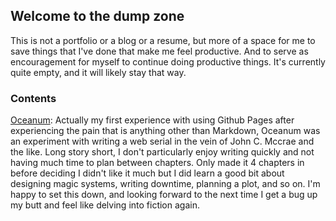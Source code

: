 ## Welcome to the dump zone

This is not a portfolio or a blog or a resume, but more of a space for me to save things that I've done that make me feel productive. And to serve as encouragement for myself to continue doing productive things. It's currently quite empty, and it will likely stay that way.

### Contents

[Oceanum](oceanum.md): Actually my first experience with using Github Pages after experiencing the pain that is anything other than Markdown, Oceanum was an experiment with writing a web serial in the vein of John C. Mccrae and the like. Long story short, I don't particularly enjoy writing quickly and not having much time to plan between chapters. Only made it 4 chapters in before deciding I didn't like it much but I did learn a good bit about designing magic systems, writing downtime, planning a plot, and so on. I'm happy to set this down, and looking forward to the next time I get a bug up my butt and feel like delving into fiction again.